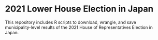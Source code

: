 2021 Lower House Election in Japan
================

This repository includes R scripts to download, wrangle, and save
municipality-level results of the 2021 House of Representatives Election
in Japan.
